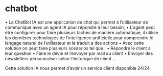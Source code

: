 # chatbot
•	La ChatBot IA est une application de chat qui permet à l’utilisateur de communique avec un agent IA pour répondre à leur besoin,
•	L’agent peut être configurer pour faire plusieurs taches de manière automatique, il utilise les dernières technologies de l’intelligence artificielle pour comprendre le langage naturel de l’utilisateur et le traduit a des actions 
•	Avec cette solution on peut faire plusieurs scenarios tel que :
•	Répondre le client a leur question 
•	Faire le dévie et l’envoyer par mail au client
•	Envoyer des newsletters personnaliser selon l’historique de client …

Cette solution IA nous permet d’avoir un service client disponible  24/24  
